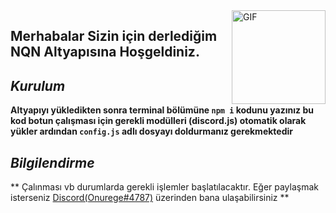 <img align="right" height="150rem" alt="GIF" src="https://user-images.githubusercontent.com/78586675/121921369-9cabb880-cd41-11eb-8814-0da7526ab152.gif"/>


## Merhabalar Sizin için derlediğim **NQN** Altyapısına Hoşgeldiniz.

## <i> Kurulum </i>

**Altyapıyı yükledikten sonra terminal bölümüne ```npm i``` kodunu yazınız bu kod botun çalışması için gerekli modülleri (discord.js) otomatik olarak yükler ardından ```config.js``` adlı dosyayı doldurmanız gerekmektedir**

## <i> Bilgilendirme </i>

** Çalınması vb durumlarda gerekli işlemler başlatılacaktır.
 Eğer paylaşmak isterseniz [Discord(Onurege#4787)](https://discord.com/users/786876136066908190) üzerinden bana ulaşabilirsiniz
**
